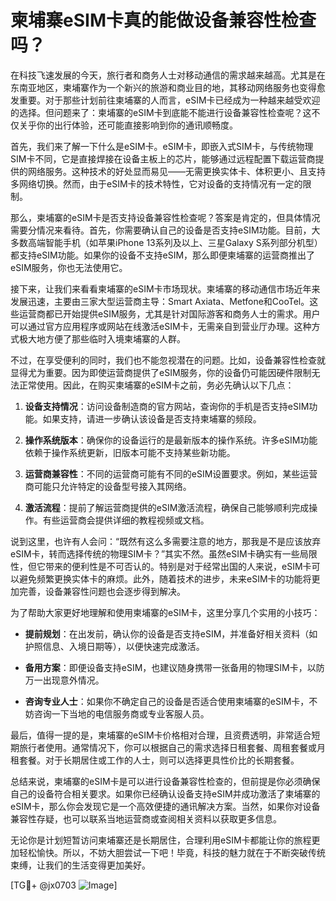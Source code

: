 # 柬埔寨eSIM卡真的能做设备兼容性检查吗？

在科技飞速发展的今天，旅行者和商务人士对移动通信的需求越来越高。尤其是在东南亚地区，柬埔寨作为一个新兴的旅游和商业目的地，其移动网络服务也变得愈发重要。对于那些计划前往柬埔寨的人而言，eSIM卡已经成为一种越来越受欢迎的选择。但问题来了：柬埔寨的eSIM卡到底能不能进行设备兼容性检查呢？这不仅关乎你的出行体验，还可能直接影响到你的通讯顺畅度。

首先，我们来了解一下什么是eSIM卡。eSIM卡，即嵌入式SIM卡，与传统物理SIM卡不同，它是直接焊接在设备主板上的芯片，能够通过远程配置下载运营商提供的网络服务。这种技术的好处显而易见——无需更换实体卡、体积更小、且支持多网络切换。然而，由于eSIM卡的技术特性，它对设备的支持情况有一定的限制。

那么，柬埔寨的eSIM卡是否支持设备兼容性检查呢？答案是肯定的，但具体情况需要分情况来看待。首先，你需要确认自己的设备是否支持eSIM功能。目前，大多数高端智能手机（如苹果iPhone 13系列及以上、三星Galaxy S系列部分机型）都支持eSIM功能。如果你的设备不支持eSIM，那么即便柬埔寨的运营商推出了eSIM服务，你也无法使用它。

接下来，让我们来看看柬埔寨的eSIM卡市场现状。柬埔寨的移动通信市场近年来发展迅速，主要由三家大型运营商主导：Smart Axiata、Metfone和CooTel。这些运营商都已开始提供eSIM服务，尤其是针对国际游客和商务人士的需求。用户可以通过官方应用程序或网站在线激活eSIM卡，无需亲自到营业厅办理。这种方式极大地方便了那些临时入境柬埔寨的人群。

不过，在享受便利的同时，我们也不能忽视潜在的问题。比如，设备兼容性检查就显得尤为重要。因为即使运营商提供了eSIM服务，你的设备仍可能因硬件限制无法正常使用。因此，在购买柬埔寨的eSIM卡之前，务必先确认以下几点：

1. **设备支持情况**：访问设备制造商的官方网站，查询你的手机是否支持eSIM功能。如果支持，请进一步确认该设备是否支持柬埔寨的频段。
   
2. **操作系统版本**：确保你的设备运行的是最新版本的操作系统。许多eSIM功能依赖于操作系统更新，旧版本可能不支持某些新功能。

3. **运营商兼容性**：不同的运营商可能有不同的eSIM设置要求。例如，某些运营商可能只允许特定的设备型号接入其网络。

4. **激活流程**：提前了解运营商提供的eSIM激活流程，确保自己能够顺利完成操作。有些运营商会提供详细的教程视频或文档。

说到这里，也许有人会问：“既然有这么多需要注意的地方，那我是不是应该放弃eSIM卡，转而选择传统的物理SIM卡？”其实不然。虽然eSIM卡确实有一些局限性，但它带来的便利性是不可否认的。特别是对于经常出国的人来说，eSIM卡可以避免频繁更换实体卡的麻烦。此外，随着技术的进步，未来eSIM卡的功能将更加完善，设备兼容性问题也会逐步得到解决。

为了帮助大家更好地理解和使用柬埔寨的eSIM卡，这里分享几个实用的小技巧：

- **提前规划**：在出发前，确认你的设备是否支持eSIM，并准备好相关资料（如护照信息、入境日期等），以便快速完成激活。
  
- **备用方案**：即便设备支持eSIM，也建议随身携带一张备用的物理SIM卡，以防万一出现意外情况。

- **咨询专业人士**：如果你不确定自己的设备是否适合使用柬埔寨的eSIM卡，不妨咨询一下当地的电信服务商或专业客服人员。

最后，值得一提的是，柬埔寨的eSIM卡价格相对合理，且资费透明，非常适合短期旅行者使用。通常情况下，你可以根据自己的需求选择日租套餐、周租套餐或月租套餐。对于长期居住或工作的人士，则可以选择更具性价比的长期套餐。

总结来说，柬埔寨的eSIM卡是可以进行设备兼容性检查的，但前提是你必须确保自己的设备符合相关要求。如果你已经确认设备支持eSIM并成功激活了柬埔寨的eSIM卡，那么你会发现它是一个高效便捷的通讯解决方案。当然，如果你对设备兼容性存疑，也可以联系当地运营商或查阅相关资料以获取更多信息。

无论你是计划短暂访问柬埔寨还是长期居住，合理利用eSIM卡都能让你的旅程更加轻松愉快。所以，不妨大胆尝试一下吧！毕竟，科技的魅力就在于不断突破传统束缚，让我们的生活变得更加美好。

[TG💪+ @jx0703 ![Image](https://github.com/user-attachments/assets/dbca1d08-cadb-493c-b0ec-ad6f7a83f270)]